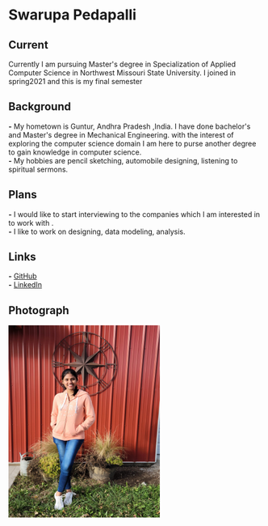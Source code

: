 # Swarupa Pedapalli
## Current
Currently I am pursuing Master's degree in Specialization of Applied Computer Science in Northwest Missouri State University. I joined in spring2021 and this is my final semester

## Background
**-** My hometown is Guntur, Andhra Pradesh ,India. I have done bachelor's and Master's degree  in Mechanical Engineering. with the interest of exploring the computer science domain I am here to purse another degree to gain knowledge in computer science. </br> 
**-** My hobbies are pencil sketching, automobile designing, listening to spiritual sermons.

## Plans
**-** I would like to start interviewing to the companies which I am interested in to work with . </br>
**-** I like to work on designing, data modeling, analysis. 

## Links
**-** [GitHub](https://github.com/S542301) </br>
**-** [LinkedIn](https://www.linkedin.com/in/swarupa-pedapalli-b4064122a/)

## Photograph
<img src="/images/Swarupa.jpeg" width="300" height="380">
